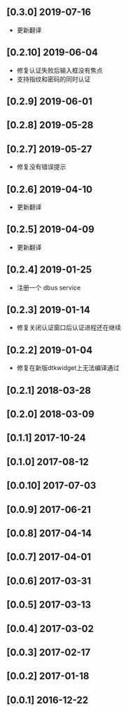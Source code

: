 ## [0.3.0] 2019-07-16

*  更新翻译

## [0.2.10] 2019-06-04

*  修复认证失败后输入框没有焦点
*  支持指纹和密码的同时认证

## [0.2.9] 2019-06-01


## [0.2.8] 2019-05-28


## [0.2.7] 2019-05-27

*  修复没有错误提示

## [0.2.6] 2019-04-10

*  更新翻译

## [0.2.5] 2019-04-09

*  更新翻译

## [0.2.4] 2019-01-25

*  注册一个 dbus service

## [0.2.3] 2019-01-14

*  修复关闭认证窗口后认证进程还在继续

## [0.2.2] 2019-01-04

*  修复在新版dtkwidget上无法编译通过

## [0.2.1] 2018-03-28


## [0.2.0] 2018-03-09


## [0.1.1] 2017-10-24


## [0.1.0] 2017-08-12


## [0.0.10] 2017-07-03


## [0.0.9] 2017-06-21


## [0.0.8] 2017-04-14


## [0.0.7] 2017-04-01


## [0.0.6] 2017-03-31


## [0.0.5] 2017-03-13


## [0.0.4] 2017-03-02


## [0.0.3] 2017-02-17


## [0.0.2] 2017-01-18


## [0.0.1] 2016-12-22



